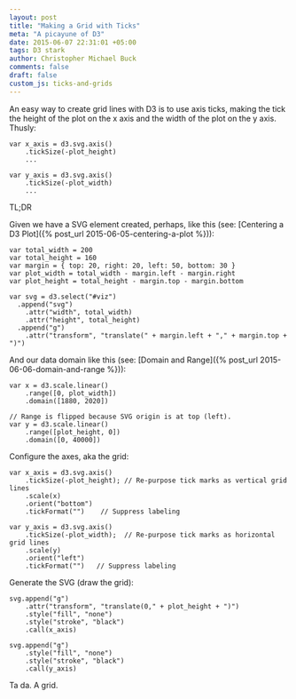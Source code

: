 ```yaml
---
layout: post
title: "Making a Grid with Ticks"
meta: "A picayune of D3"
date: 2015-06-07 22:31:01 +05:00
tags: D3 stark
author: Christopher Michael Buck
comments: false
draft: false
custom_js: ticks-and-grids
---
```


An easy way to create grid lines with D3 is to use axis ticks, making the tick the height of the plot on the x axis and the width of the plot on the y axis. Thusly:

    var x_axis = d3.svg.axis()
        .tickSize(-plot_height)
		...

    var y_axis = d3.svg.axis()
        .tickSize(-plot_width)
		...

TL;DR

Given we have a SVG element created, perhaps, like this (see: [Centering a D3 Plot]({% post_url 2015-06-05-centering-a-plot %})):

    var total_width = 200
    var total_height = 160
	var margin = { top: 20, right: 20, left: 50, bottom: 30 }
	var plot_width = total_width - margin.left - margin.right
	var plot_height = total_height - margin.top - margin.bottom

    var svg = d3.select("#viz")
	  .append("svg")
        .attr("width", total_width)
        .attr("height", total_height)
      .append("g")
        .attr("transform", "translate(" + margin.left + "," + margin.top + ")")

And our data domain like this (see: [Domain and Range]({% post_url 2015-06-06-domain-and-range %})):

    var x = d3.scale.linear()
        .range([0, plot_width])
        .domain([1880, 2020])

    // Range is flipped because SVG origin is at top (left).
    var y = d3.scale.linear()
        .range([plot_height, 0])
        .domain([0, 40000])
        
Configure the axes, aka the grid:

    var x_axis = d3.svg.axis()
		.tickSize(-plot_height); // Re-purpose tick marks as vertical grid lines
        .scale(x)
        .orient("bottom")
		.tickFormat("")    // Suppress labeling 

    var y_axis = d3.svg.axis()
		.tickSize(-plot_width);  // Re-purpose tick marks as horizontal grid lines
        .scale(y)
        .orient("left")
		.tickFormat("")   // Suppress labeling

Generate the SVG (draw the grid):

    svg.append("g")
        .attr("transform", "translate(0," + plot_height + ")")
        .style("fill", "none")
        .style("stroke", "black")
        .call(x_axis)

    svg.append("g")
        .style("fill", "none")
        .style("stroke", "black")
        .call(y_axis)

        
<div id="viz" style="margin-bottom: 10px"></div>


Ta da. A grid.

<script>

    var total_width = 200
    var total_height = 160
	var margin = { top: 20, right: 20, left: 50, bottom: 30 }
	var plot_width = total_width - margin.left - margin.right
	var plot_height = total_height - margin.top - margin.bottom

    var svg = d3.select("#viz")
	  .append("svg")
        .attr("width", total_width)
        .attr("height", total_height)
      .append("g")
        .attr("transform", "translate(" + margin.left + "," + margin.top + ")")

    var x = d3.scale.linear()
        .range([0, plot_width])
        .domain([1880, 2020])

    // Range is flipped because SVG origin is at top (left).
    var y = d3.scale.linear()
        .range([plot_height, 0])
        .domain([0, 40000])
        
    var x_axis = d3.svg.axis()
		.tickSize(-plot_height) // Re-purpose tick marks as vertical grid lines
        .scale(x)
        .orient("bottom")
		.tickFormat("")    // Suppress labeling 

    var y_axis = d3.svg.axis()
		.tickSize(-plot_width)  // Re-purpose tick marks as horizontal grid lines
        .scale(y)
        .orient("left")
		.tickFormat("")   // Suppress labeling

    svg.append("g")
        .attr("transform", "translate(0," + plot_height + ")")
        .style("fill", "none")
        .style("stroke", "black")
        .call(x_axis)

    svg.append("g")
        .style("fill", "none")
        .style("stroke", "black")
        .call(y_axis)

</script>